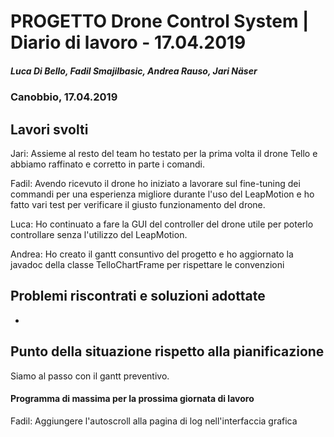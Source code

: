 # PROGETTO Drone Control System | Diario di lavoro - 17.04.2019
##### Luca Di Bello, Fadil Smajilbasic, Andrea Rauso, Jari Näser
### Canobbio, 17.04.2019

## Lavori svolti

Jari:
Assieme al resto del team ho testato per la prima volta il drone Tello e abbiamo
raffinato e corretto in parte i comandi.

Fadil:
Avendo ricevuto il drone ho iniziato a lavorare sul fine-tuning dei commandi per una esperienza migliore durante l'uso del LeapMotion e ho fatto vari test per verificare il giusto funzionamento del drone.

Luca:
Ho continuato a fare la GUI del controller del drone utile per poterlo controllare senza l'utilizzo del LeapMotion.

Andrea:
Ho creato il gantt consuntivo del progetto e ho aggiornato la javadoc della
classe TelloChartFrame per rispettare le convenzioni 

## Problemi riscontrati e soluzioni adottate
-

## Punto della situazione rispetto alla pianificazione
Siamo al passo con il gantt preventivo.

#### Programma di massima per la prossima giornata di lavoro
Fadil:
Aggiungere l'autoscroll alla pagina di log nell'interfaccia grafica
